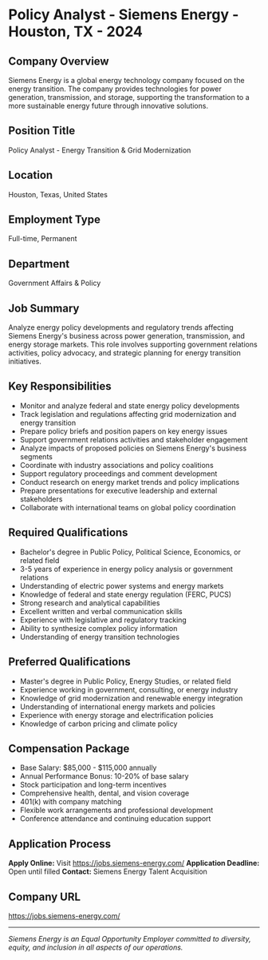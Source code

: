 # Policy Analyst - Siemens Energy - Houston, TX - 2024

## Company Overview
Siemens Energy is a global energy technology company focused on the energy transition. The company provides technologies for power generation, transmission, and storage, supporting the transformation to a more sustainable energy future through innovative solutions.

## Position Title
Policy Analyst - Energy Transition & Grid Modernization

## Location
Houston, Texas, United States

## Employment Type
Full-time, Permanent

## Department
Government Affairs & Policy

## Job Summary
Analyze energy policy developments and regulatory trends affecting Siemens Energy's business across power generation, transmission, and energy storage markets. This role involves supporting government relations activities, policy advocacy, and strategic planning for energy transition initiatives.

## Key Responsibilities
- Monitor and analyze federal and state energy policy developments
- Track legislation and regulations affecting grid modernization and energy transition
- Prepare policy briefs and position papers on key energy issues
- Support government relations activities and stakeholder engagement
- Analyze impacts of proposed policies on Siemens Energy's business segments
- Coordinate with industry associations and policy coalitions
- Support regulatory proceedings and comment development
- Conduct research on energy market trends and policy implications
- Prepare presentations for executive leadership and external stakeholders
- Collaborate with international teams on global policy coordination

## Required Qualifications
- Bachelor's degree in Public Policy, Political Science, Economics, or related field
- 3-5 years of experience in energy policy analysis or government relations
- Understanding of electric power systems and energy markets
- Knowledge of federal and state energy regulation (FERC, PUCS)
- Strong research and analytical capabilities
- Excellent written and verbal communication skills
- Experience with legislative and regulatory tracking
- Ability to synthesize complex policy information
- Understanding of energy transition technologies

## Preferred Qualifications
- Master's degree in Public Policy, Energy Studies, or related field
- Experience working in government, consulting, or energy industry
- Knowledge of grid modernization and renewable energy integration
- Understanding of international energy markets and policies
- Experience with energy storage and electrification policies
- Knowledge of carbon pricing and climate policy

## Compensation Package
- Base Salary: $85,000 - $115,000 annually
- Annual Performance Bonus: 10-20% of base salary
- Stock participation and long-term incentives
- Comprehensive health, dental, and vision coverage
- 401(k) with company matching
- Flexible work arrangements and professional development
- Conference attendance and continuing education support

## Application Process
**Apply Online:** Visit https://jobs.siemens-energy.com/
**Application Deadline:** Open until filled
**Contact:** Siemens Energy Talent Acquisition

## Company URL
https://jobs.siemens-energy.com/

---
*Siemens Energy is an Equal Opportunity Employer committed to diversity, equity, and inclusion in all aspects of our operations.*